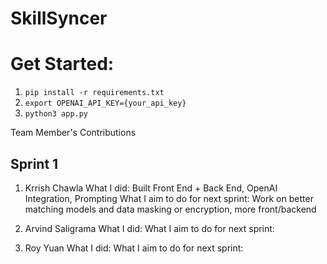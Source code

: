 # SkillSyncer

# Get Started:
1. ```pip install -r requirements.txt```
2. ```export OPENAI_API_KEY={your_api_key}```
3. ```python3 app.py```


Team Member's Contributions
## Sprint 1
1. Krrish Chawla
What I did: Built Front End + Back End, OpenAI Integration, Prompting
What I aim to do for next sprint: Work on better matching models and data masking or encryption, more front/backend

2. Arvind Saligrama
What I did: 
What I aim to do for next sprint:

3. Roy Yuan
What I did: 
What I aim to do for next sprint: